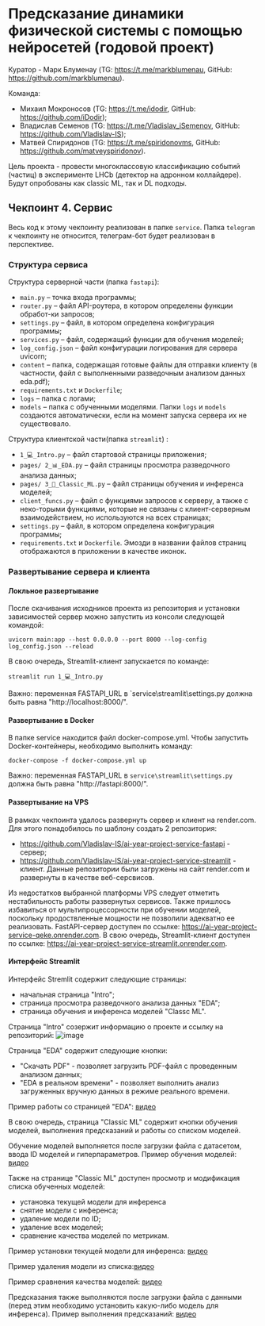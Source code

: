 # Предсказание динамики физической системы с помощью нейросетей (годовой проект)
Куратор - Марк Блуменау (TG: https://t.me/markblumenau, GitHub: https://github.com/markblumenau).

Команда:
- Михаил Мокроносов (TG: https://t.me/idodir, GitHub: https://github.com/iDodir);
- Владислав Семенов (TG: https://t.me/Vladislav_iSemenov, GitHub: https://github.com/Vladislav-IS);
- Матвей Спиридонов (TG: https://t.me/spiridonovms, GitHub: https://github.com/matveyspiridonov).

Цель проекта - провести многоклассовую классификацию событий (частиц) в эксперименте LHCb (детектор на адронном коллайдере). Будут опробованы как classic ML, так и DL подходы.

## Чекпоинт 4. Сервис
Весь код к этому чекпоинту реализован в папке `service`. Папка `telegram` к чекпоинту не относится, телеграм-бот будет реализован в перспективе.

### Структура сервиса
Структура серверной части (папка `fastapi`):
- `main.py` – точка входа программы;
- `router.py` – файл API-роутера, в котором определены функции обработ-ки запросов;
- `settings.py` – файл, в котором определена конфигурация программы;
- `services.py` – файл, содержащий функции для обучения моделей;
- `log_config.json` – файл конфигурации логирования для сервера uvicorn;
- `content` – папка, содержащая готовые файлы для отправки клиенту (в частности, файл с выполненными разведочным анализом данных eda.pdf);
- `requirements.txt` и `Dockerfile`;
- `logs` – папка с логами;
- `models` – папка с обученными моделями.
Папки `logs` и `models` создаются автоматически, если на момент запуска сервера их не существовало.

Структура клиентской части(папка `streamlit`) :
- `1_💻_Intro.py` – файл стартовой страницы приложения;
- `pages/ 2_📊_EDA.py` – файл страницы просмотра разведочного анализа данных;
- `pages/ 3_🤖_Classic_ML.py` – файл страницы обучения и инференса моделей;
- `client_funcs.py` – файл с функциями запросов к серверу, а также с неко-торыми функциями, которые не связаны с клиент-серверным взаимодействием, но используются на всех страницах;
- `settings.py` – файл, в котором определена конфигурация программы;
- `requirements.txt` и `Dockerfile`.
Эмозди в названии файлов страниц отображаются в приложении в качестве иконок.

### Развертывание сервера и клиента
#### Локльное развертывание

После скачивания исходников проекта из репозитория и установки зависимостей сервер можно запустить из консоли следующей командой:

`uvicorn main:app --host 0.0.0.0 --port 8000 --log-config log_config.json --reload`

В свою очередь, Streamlit-клиент запускается по команде:

`streamlit run 1_💻_Intro.py`

Важно: переменная FASTAPI_URL в `service\streamlit\settings.py должна быть равна "http://localhost:8000/".

#### Развертывание в Docker

В папке service находится файл docker-compose.yml. Чтобы запустить Docker-контейнеры, необходимо выполнить команду:

`docker-compose -f docker-compose.yml up`

Важно: переменная FASTAPI_URL в `service\streamlit\settings.py` должна быть равна "http://fastapi:8000/".

#### Развертывание на VPS

В рамках чекпоинта удалось развернуть сервер и клиент на render.com. Для этого понадобилось по шаблону создать 2 репозитория:
- https://github.com/Vladislav-IS/ai-year-project-service-fastapi - сервер;
- https://github.com/Vladislav-IS/ai-year-project-service-streamlit - клиент.
Данные репозитории были загружены на сайт render.com и развернуты в качестве веб-серсвисов.

Из недостатков выбранной платформы VPS следует отметить нестабильность работы развернутых сервисов. Также пришлось избавиться от мультипроцессорности при обучении моделей, поскольку продоствленные мощности не позволили адекватно ее реализовать.
FastAPI-сервер доступен по ссылке: https://ai-year-project-service-qeke.onrender.com. В свою очередь, Streamlit-клиент доступен по ссылке: https://ai-year-project-service-streamlit.onrender.com.

#### Интерфейс Streamlit
Интерфейс Stremlit содержит следующие страницы:
- начальная страница "Intro";
- страница просмотра разведочного анализа данных "EDA";
- страница обучения и инференса моделей "Classc ML".

Страница "Intro" созержит информацию о проекте и ссылку на репозиторий:
![image](https://github.com/user-attachments/assets/7a489245-06d3-4962-a267-ff8aad1368ea)

Страница "EDA" содержит следующие кнопки: 
- "Скачать PDF" - позволяет загрузить PDF-файл с проведенным анализом данных;
- "EDA в реальном времени" - позволяет выполнить анализ загруженных вручную данных в режиме реального времени.

Пример работы со страницей "EDA": [видео](https://github.com/user-attachments/assets/a0cd9b70-959c-4ebf-add4-c304fd802b2a)

В свою очередь, страница "Classic ML" содержит кнопки обучения моделей, выполнения предсказаний и работы со списком моделей. 

Обучение моделей выполняется после загрузки файла с датасетом, ввода ID моделей и гиперпараметров. Пример обучения моделей: [видео](https://github.com/user-attachments/assets/9f7691ca-de74-43d7-b0ec-be61d4949f5d)

Также на странице "Classic ML" доступен просмотр и модификация списка обученных моделей:
- установка текущей модели для инференса
- снятие модели с инференса;
- удаление модели по ID;
- удаление всех моделей;
- сравнение качества моделей по метрикам.

Пример установки текущей модели для инференса: [видео](https://github.com/user-attachments/assets/1bd2413f-d2fe-484a-af67-b332f3f64941)

Пример удаления модели из списка:[видео](https://github.com/user-attachments/assets/b671b00c-ba4a-4e0c-b0fc-a74e6f188e97)

Пример сравнения качества моделей: [видео](https://github.com/user-attachments/assets/921e8d26-fa85-40b5-9a60-caa71c5f560e)

Предсказания также выполняются после загрузки файла с данными (перед этим необходимо установить какую-либо модель для инференса). Пример выполнения предсказаний: [видео](https://github.com/user-attachments/assets/2fc9a318-515d-494f-be87-dc0c13a64cef)
